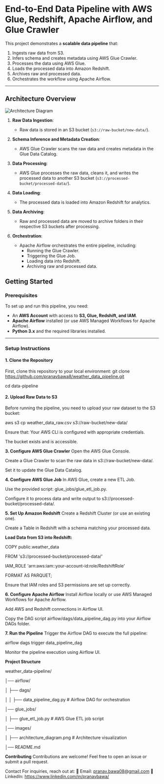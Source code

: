 # End-to-End Data Pipeline with AWS Glue, Redshift, Apache Airflow, and Glue Crawler

This project demonstrates a **scalable data pipeline** that:
1. Ingests raw data from S3.
2. Infers schema and creates metadata using AWS Glue Crawler.
3. Processes the data using AWS Glue.
4. Loads the processed data into Amazon Redshift.
5. Archives raw and processed data.
6. Orchestrates the workflow using Apache Airflow.

---

## **Architecture Overview**

![Architecture Diagram](https://github.com/pranavbawa8/weather_data_pipeline/blob/main/weather_data_pipeline/Images/architecture_diagram.png)

1. **Raw Data Ingestion**:
   - Raw data is stored in an S3 bucket (`s3://raw-bucket/new-data/`).

2. **Schema Inference and Metadata Creation**:
   - AWS Glue Crawler scans the raw data and creates metadata in the Glue Data Catalog.

3. **Data Processing**:
   - AWS Glue processes the raw data, cleans it, and writes the processed data to another S3 bucket (`s3://processed-bucket/processed-data/`).

4. **Data Loading**:
   - The processed data is loaded into Amazon Redshift for analytics.

5. **Data Archiving**:
   - Raw and processed data are moved to archive folders in their respective S3 buckets after processing.

6. **Orchestration**:
   - Apache Airflow orchestrates the entire pipeline, including:
     - Running the Glue Crawler.
     - Triggering the Glue Job.
     - Loading data into Redshift.
     - Archiving raw and processed data.


## **Getting Started**

### **Prerequisites**
To set up and run this pipeline, you need:
- An **AWS Account** with access to **S3, Glue, Redshift, and IAM**.
- **Apache Airflow** installed (or use AWS Managed Workflows for Apache Airflow).
- **Python 3.x** and the required libraries installed.

---

### **Setup Instructions**

#### **1. Clone the Repository**
First, clone this repository to your local environment:
git clone https://github.com/pranavbawa8/weather_data_pipeline.git

cd data-pipeline

#### **2. Upload Raw Data to S3**
Before running the pipeline, you need to upload your raw dataset to the S3 bucket:

aws s3 cp weather_data_raw.csv s3://raw-bucket/new-data/

Ensure that:
Your AWS CLI is configured with appropriate credentials.

The bucket exists and is accessible.

**3. Configure AWS Glue Crawler**
Open the AWS Glue Console.

Create a Glue Crawler to scan the raw data in s3://raw-bucket/new-data/.

Set it to update the Glue Data Catalog.

**4. Configure AWS Glue Job**
In AWS Glue, create a new ETL Job.

Use the provided script: glue_jobs/glue_etl_job.py.

Configure it to process data and write output to s3://processed-bucket/processed-data/.


**5. Set Up Amazon Redshift**
Create a Redshift Cluster (or use an existing one).

Create a Table in Redshift with a schema matching your processed data.

**Load Data from S3 into Redshift:**

COPY public.weather_data

FROM 's3://processed-bucket/processed-data/'

IAM_ROLE 'arn:aws:iam::your-account-id:role/RedshiftRole'

FORMAT AS PARQUET;

Ensure that IAM roles and S3 permissions are set up correctly.

**6. Configure Apache Airflow**
Install Airflow locally or use AWS Managed Workflows for Apache Airflow.

Add AWS and Redshift connections in Airflow UI.

Copy the DAG script airflow/dags/data_pipeline_dag.py into your Airflow DAGs folder.

**7. Run the Pipeline**
Trigger the Airflow DAG to execute the full pipeline:

airflow dags trigger data_pipeline_dag

Monitor the pipeline execution using Airflow UI.

**Project Structure**

weather_data-pipeline/

│── airflow/

│   ├── dags/

│   │   ├── data_pipeline_dag.py       # Airflow DAG for orchestration

│── glue_jobs/

│   ├── glue_etl_job.py                # AWS Glue ETL job script

│── images/

│   ├── architecture_diagram.png        # Architecture visualization

│── README.md


**Contributing**
Contributions are welcome! Feel free to open an issue or submit a pull request.

Contact
For inquiries, reach out at:
📧 Email: pranav.bawa08@gmail.com
🔗 LinkedIn: https://www.linkedin.com/in/pranavbawa/
